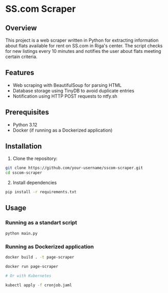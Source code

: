 # SS.com Scraper

## Overview

This project is a web scraper written in Python for extracting information about flats available for rent on SS.com in Riga's center. The script checks for new listings every 10 minutes and notifies the user about flats meeting certain criteria.

## Features

- Web scraping with BeautifulSoup for parsing HTML
- Database storage using TinyDB to avoid duplicate entries
- Notification using HTTP POST requests to ntfy.sh

## Prerequisites

- Python 3.12
- Docker (if running as a Dockerized application)

## Installation

1. Clone the repository:

```bash
git clone https://github.com/your-username/sscom-scraper.git
cd sscom-scraper
```

2. Install dependencies

```bash
pip install -r requirements.txt
```

## Usage

### Running as a standart script

```bash
python main.py
```

### Running as Dockerized application

```bash
docker build . -t page-scraper

docker run page-scraper

# Or with Kubernetes

kubectl apply -f cronjob.jaml
```
